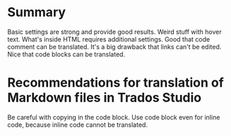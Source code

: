 # Summary

Basic settings are strong and provide good results.
Weird stuff with hover text.
What's inside HTML requires additional settings. Good that code comment can be translated.
It's a big drawback that links can't be edited.
Nice that code blocks can be translated.

# Recommendations for translation of Markdown files in Trados Studio

Be careful with copying in the code block.
Use code block even for inline code, because inline code cannot be translated.

<!-- RECOS FOR TRANSLATORS AND SEPARATE FOR TW-->